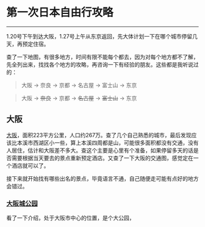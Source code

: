 # 第一次日本自由行攻略

---

1.20号下午到达大阪，1.27号上午从东京返回，先大体计划一下在哪个城市停留几天，再预定住宿。

查了一下地图，有很多地方，时间有限不能每个都去，因为对每个地方都不了解，先全列出来，找找各个地方的攻略，再咨询一下有经验的朋友。这些都是我听说过的：

> 大阪 -> 奈良 -> 京都 -> 名古屋 -> 富士山 -> 东京

> 大阪 -> ~~奈良~~ -> 京都 -> ~~名古屋~~ -> ~~富士山~~ -> 东京

## 大阪
[大阪](https://baike.baidu.com/item/%E5%A4%A7%E9%98%AA/1176464?fr=aladdin)，面积223平方公里，人口约267万。查了几个自己熟悉的城市，最后发现应该比本溪市西湖区小一些，算上本溪四周都是山，可能很多面积都没有交通，没有人居住，估计和大阪差不多大。查这个主要是心里有个准备，如果停留多天的话是否需要根据当天要去的景点重新预定酒店。又查了一下大阪的交通图，感觉定在一个酒店就可以了。

接下来就开始找有哪些出名的景点，毕竟语言不通，自己随便走可能有点好的地方会错过。

### [大阪城公园](https://baike.baidu.com/item/%E5%A4%A7%E9%98%AA%E5%9F%8E%E5%85%AC%E5%9B%AD/2127298?fr=aladdin)
看了一下介绍，处于大阪市中心的位置，是个大公园，
